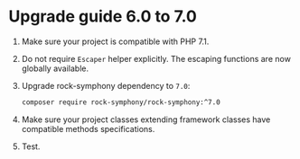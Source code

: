 Upgrade guide 6.0 to 7.0
========================

1. Make sure your project is compatible with PHP 7.1.

2. Do not require `Escaper` helper explicitly. 
   The escaping functions are now globally available.
   
3. Upgrade rock-symphony dependency to `7.0`:

   ```bash
   composer require rock-symphony/rock-symphony:^7.0
   ```
   
4. Make sure your project classes extending framework 
   classes have compatible methods specifications.

5. Test.   
